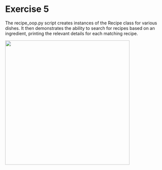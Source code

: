 # Exercise 5
 
The recipe_oop.py script creates instances of the Recipe class for various dishes. It then demonstrates the ability to search for recipes based on an ingredient, printing the relevant details for each matching recipe.

<img src="recipe_oop.py" width="400px" />